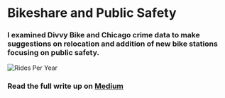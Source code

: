 # Bikeshare and Public Safety

### I examined Divvy Bike and Chicago crime data to make suggestions on relocation and addition of new bike stations focusing on public safety.

![Rides Per Year](https://user-images.githubusercontent.com/101782618/228023345-2bf7e24a-a231-4ada-b5ac-a90e209e112e.png)

### Read the full write up on [Medium](https://medium.com/@ybkashima/bike-share-and-public-safety-6e8e66fc7163)
